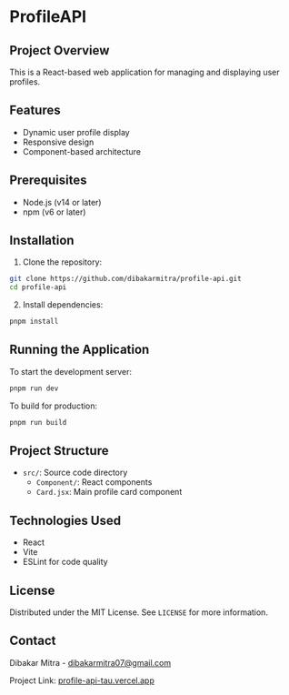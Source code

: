 # ProfileAPI

## Project Overview

This is a React-based web application for managing and displaying user profiles.

## Features

- Dynamic user profile display
- Responsive design
- Component-based architecture

## Prerequisites

- Node.js (v14 or later)
- npm (v6 or later)

## Installation

1. Clone the repository:

```bash
git clone https://github.com/dibakarmitra/profile-api.git
cd profile-api
```

2. Install dependencies:

```bash
pnpm install
```

## Running the Application

To start the development server:

```bash
pnpm run dev
```

To build for production:

```bash
pnpm run build
```

## Project Structure

- `src/`: Source code directory
  - `Component/`: React components
  - `Card.jsx`: Main profile card component

## Technologies Used

- React
- Vite
- ESLint for code quality

## License

Distributed under the MIT License. See `LICENSE` for more information.

## Contact

Dibakar Mitra - dibakarmitra07@gmail.com

Project Link: [profile-api-tau.vercel.app](https://profile-api-tau.vercel.app)

